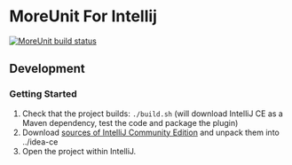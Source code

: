 # MoreUnit For Intellij

<a title="MoreUnit build on Travis CI" href="https://travis-ci.org/MoreUnit/org.moreunit.intellij.plugin"><img alt="MoreUnit build status" src="https://travis-ci.org/MoreUnit/org.moreunit.intellij.plugin.svg?branch=master" /></a>

## Development
### Getting Started

1. Check that the project builds: `./build.sh` (will download IntelliJ CE as a Maven dependency, test the code and package the plugin)
2. Download [sources of IntelliJ Community Edition](#TODO-link) and unpack them into ../idea-ce
3. Open the project within IntelliJ.


